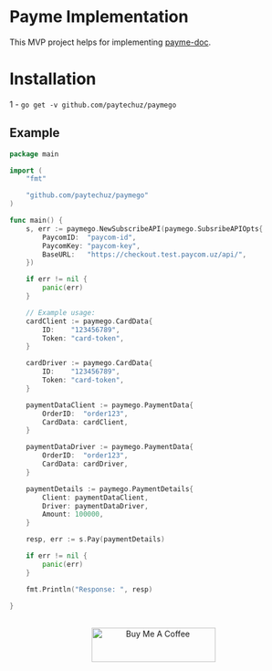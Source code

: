 # Payme Implementation

This MVP project helps for implementing <a href="https://developer.help.paycom.uz">payme-doc</a>.

# Installation
1 - `go get -v github.com/paytechuz/paymego`

## Example
```go
package main

import (
	"fmt"

	"github.com/paytechuz/paymego"
)

func main() {
	s, err := paymego.NewSubscribeAPI(paymego.SubsribeAPIOpts{
		PaycomID:  "paycom-id",
		PaycomKey: "paycom-key",
		BaseURL:   "https://checkout.test.paycom.uz/api/",
	})

	if err != nil {
		panic(err)
	}

	// Example usage:
	cardClient := paymego.CardData{
		ID:    "123456789",
		Token: "card-token",
	}

	cardDriver := paymego.CardData{
		ID:    "123456789",
		Token: "card-token",
	}

	paymentDataClient := paymego.PaymentData{
		OrderID:  "order123",
		CardData: cardClient,
	}

	paymentDataDriver := paymego.PaymentData{
		OrderID:  "order123",
		CardData: cardDriver,
	}

	paymentDetails := paymego.PaymentDetails{
		Client: paymentDataClient,
		Driver: paymentDataDriver,
		Amount: 100000,
	}

	resp, err := s.Pay(paymentDetails)

	if err != nil {
		panic(err)
	}

	fmt.Println("Response: ", resp)

}
```

<p align="center">
<br>
<a href="https://www.buymeacoffee.com/paytechuz" target="_blank"><img src="https://cdn.buymeacoffee.com/buttons/v2/default-yellow.png" alt="Buy Me A Coffee" style="height: 60px !important;width: 217px !important;" ></a>
</p>
